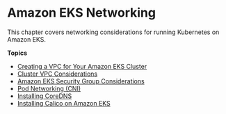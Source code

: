 # Amazon EKS Networking<a name="eks-networking"></a>

This chapter covers networking considerations for running Kubernetes on Amazon EKS\.

**Topics**
+ [Creating a VPC for Your Amazon EKS Cluster](create-public-private-vpc.md)
+ [Cluster VPC Considerations](network_reqs.md)
+ [Amazon EKS Security Group Considerations](sec-group-reqs.md)
+ [Pod Networking \(CNI\)](pod-networking.md)
+ [Installing CoreDNS](coredns.md)
+ [Installing Calico on Amazon EKS](calico.md)